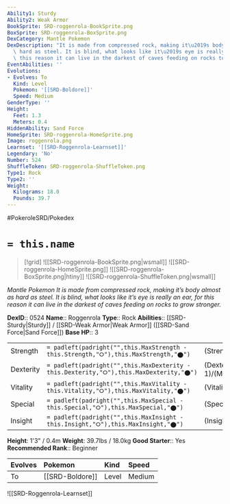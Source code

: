 ```yaml
---
Ability1: Sturdy
Ability2: Weak Armor
BookSprite: SRD-roggenrola-BookSprite.png
BoxSprite: SRD-roggenrola-BoxSprite.png
DexCategory: Mantle Pokemon
DexDescription: "It is made from compressed rock, making it\u2019s body almost as\
  \ hard as steel. It is blind, what looks like it\u2019s eye is really an ear, for\
  \ this reason it can live in the darkest of caves feeding on rocks to grow stronger."
EventAbilities: ''
Evolutions:
- Evolves: To
  Kind: Level
  Pokemon: '[[SRD-Boldore]]'
  Speed: Medium
GenderType: ''
Height:
  Feet: 1.3
  Meters: 0.4
HiddenAbility: Sand Force
HomeSprite: SRD-roggenrola-HomeSprite.png
Image: roggenrola.png
Learnset: '[[SRD-Roggenrola-Learnset]]'
Legendary: 'No'
Number: 524
ShuffleToken: SRD-roggenrola-ShuffleToken.png
Type1: Rock
Type2: ''
Weight:
  Kilograms: 18.0
  Pounds: 39.7
---
```


#PokeroleSRD/Pokedex

# `= this.name`

> [!grid]
> ![[SRD-roggenrola-BookSprite.png|wsmall]]
> ![[SRD-roggenrola-HomeSprite.png]]
> ![[SRD-roggenrola-BoxSprite.png|htiny]]
> ![[SRD-roggenrola-ShuffleToken.png|wsmall]]


*Mantle Pokemon*
*It is made from compressed rock, making it’s body almost as hard as steel. It is blind, what looks like it’s eye is really an ear, for this reason it can live in the darkest of caves feeding on rocks to grow stronger.*

**DexID**:: 0524
**Name**:: Roggenrola
**Type**:: Rock
**Abilities**:: [[SRD-Sturdy|Sturdy]] / [[SRD-Weak Armor|Weak Armor]] ([[SRD-Sand Force|Sand Force]])
**Base HP**:: 3

|           |                                                                                        |                                          |
| --------- | -------------------------------------------------------------------------------------- | ---------------------------------------- |
| Strength  | `= padleft(padright("",this.MaxStrength - this.Strength,"⭘"),this.MaxStrength,"⬤")`    | (Strength::2)/(MaxStrength::5)   |
| Dexterity | `= padleft(padright("",this.MaxDexterity - this.Dexterity,"⭘"),this.MaxDexterity,"⬤")` | (Dexterity:: 1)/(MaxDexterity::2) |
| Vitality  | `= padleft(padright("",this.MaxVitality - this.Vitality,"⭘"),this.MaxVitality,"⬤")`    | (Vitality::2)/(MaxVitality::5)   |
| Special   | `= padleft(padright("",this.MaxSpecial - this.Special,"⭘"),this.MaxSpecial,"⬤")`       | (Special::1)/(MaxSpecial::3)     |
| Insight   | `= padleft(padright("",this.MaxInsight - this.Insight,"⭘"),this.MaxInsight,"⬤")`       | (Insight::1)/(MaxInsight::3)     |

**Height**: 1'3" / 0.4m
**Weight**: 39.7lbs / 18.0kg
**Good Starter**:: Yes
**Recommended Rank**:: Beginner

| Evolves   | Pokemon         | Kind   | Speed   |
|:----------|:----------------|:-------|:--------|
| To        | [[SRD-Boldore]] | Level  | Medium  |

![[SRD-Roggenrola-Learnset]]